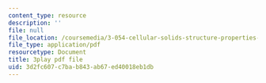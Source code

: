 ```yaml
---
content_type: resource
description: ''
file: null
file_location: /coursemedia/3-054-cellular-solids-structure-properties-and-applications-spring-2015/3d2fc607c7bab843ab67ed40018eb1db_cQpCPzetm3E.pdf
file_type: application/pdf
resourcetype: Document
title: 3play pdf file
uid: 3d2fc607-c7ba-b843-ab67-ed40018eb1db
---
```

